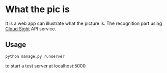 # What the pic is

It is a web app can illustrate what the picture is. The recognition part using [Cloud Sight](http://cloudsightapi.com/) API service.

## Usage

``` shell
python manage.py runserver
```

to start a test server at localhost:5000


